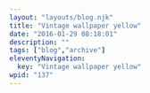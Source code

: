 ```yaml
---
layout: "layouts/blog.njk"
title: "Vintage wallpaper yellow"
date: "2016-01-29 08:18:01"
description: ""
tags: ["blog","archive"]
eleventyNavigation:
  key: "Vintage wallpaper yellow"
wpid: "137"
---
```

